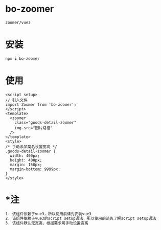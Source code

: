 # bo-zoomer
```txt
zoomer/vue3
```



# 安装
```txt
npm i bo-zoomer
```



# 使用
```vue
<script setup>
// 引入文件
import Zoomer from 'bo-zoomer';
</script>
<template>
  <zoomer
    class="goods-detail-zoomer"
    img-src="图片路径"
  />
</template>
<style>
/* 手动添加类名设置宽高 */
.goods-detail-zoomer {
  width: 400px;
  height: 400px;
  margin: 150px;
  margin-bottom: 9999px;
}
</style>
```
# *注
```txt
1. 该组件依赖于vue3，所以使用前请先安装vue3
2. 该组件依赖于vue3的script setup语法，所以使用前请先了解script setup语法
3. 该组件默认无宽高，根据需求可手动设置宽高
```

